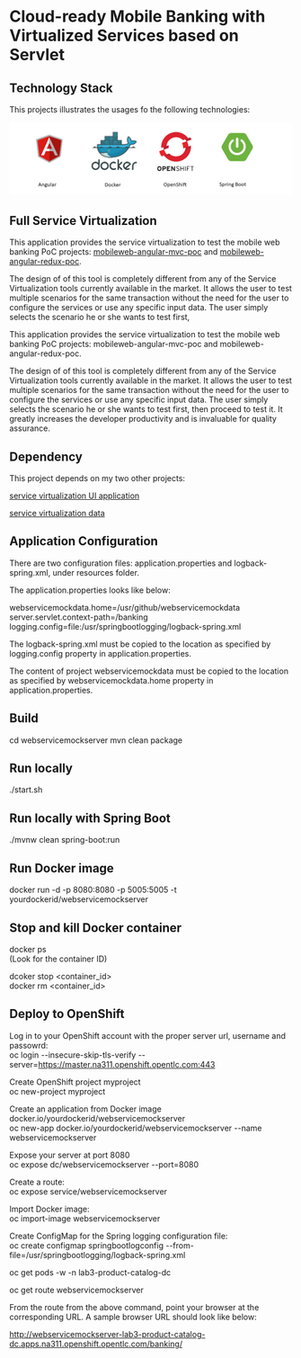 # Cloud-ready Mobile Banking with Virtualized Services based on Servlet

## Technology Stack
This projects illustrates the usages fo the following technologies:

![Angular](images/webservice-mock-server-springboot.png)



## Full Service Virtualization
This application provides the service virtualization to test the mobile web banking PoC projects:
[mobileweb-angular-mvc-poc](https://github.com/dhui808/mobileweb-angular-mvc-poc)
and [mobileweb-angular-redux-poc](https://github.com/dhui808/mobileweb-angular-redux-poc).

The design of of this tool is completely different from any of the Service Virtualization tools
currently available in the market. It allows the user to test multiple scenarios for the same
transaction without the need for the user to configure the services or use any specific input data.
The user simply selects the scenario he or she wants to test first, 


This application provides the service virtualization to test the mobile web banking PoC projects: mobileweb-angular-mvc-poc and mobileweb-angular-redux-poc.

The design of of this tool is completely different from any of the Service Virtualization tools currently available in the market. It allows the user to 
test multiple scenarios for the same transaction without the need for the user to configure the services or use any specific input data. The user simply 
selects the scenario he or she wants to test first, then proceed to test it. It greatly increases the developer productivity and is invaluable for quality 
assurance.

## Dependency

This project depends on my two other projects:

[service virtualization UI application](https://github.com/dhui808/service-virtualization-ui)

[service virtualization data](https://github.com/dhui808/service-virtualization-data)

## Application Configuration
There are two configuration files: application.properties and logback-spring.xml, under resources folder.

The application.properties looks like below:

webservicemockdata.home=/usr/github/webservicemockdata server.servlet.context-path=/banking logging.config=file:/usr/springbootlogging/logback-spring.xml

The logback-spring.xml must be copied to the location as specified by logging.config property in application.properties.

The content of project webservicemockdata must be copied to the location as specified by webservicemockdata.home property in application.properties.

## Build
cd webservicemockserver
mvn clean package

## Run locally
./start.sh

## Run locally with Spring Boot
./mvnw clean spring-boot:run

## Run Docker image
docker run -d -p 8080:8080 -p 5005:5005 -t yourdockerid/webservicemockserver

## Stop and kill Docker container
docker ps\
(Look for the container ID)

dcoker stop <container_id>\
docker rm <container_id>

## Deploy to OpenShift
Log in to your OpenShift account with the proper server url, username and passowrd:\
oc login --insecure-skip-tls-verify --server=https://master.na311.openshift.opentlc.com:443 

Create OpenShift project myproject\
oc new-project myproject

Create an application from Docker image docker.io/yourdockerid/webservicemockserver\
oc new-app docker.io/yourdockerid/webservicemockserver --name webservicemockserver

Expose your server at port 8080\
oc expose dc/webservicemockserver --port=8080

Create a route:\
oc expose service/webservicemockserver

Import Docker image:\
oc import-image webservicemockserver

Create ConfigMap for the Spring logging configuration file:\
oc create configmap springbootlogconfig --from-file=/usr/springbootlogging/logback-spring.xml

oc get pods -w -n lab3-product-catalog-dc

oc get route webservicemockserver

From the route from the above command, point your browser at the corresponding URL. A sample browser URL should look like below:

http://webservicemockserver-lab3-product-catalog-dc.apps.na311.openshift.opentlc.com/banking/
 